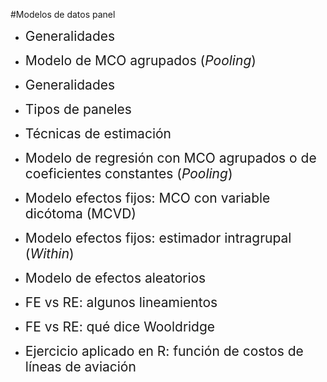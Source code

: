 #Modelos de datos panel
- <span style="font-size:150%">Generalidades</span>

- <span style="font-size:150%">Modelo de MCO agrupados (*Pooling*)</span>

- <span style="font-size:150%">Generalidades</span>

- <span style="font-size:150%">Tipos de paneles</span>

- <span style="font-size:150%">Técnicas de estimación</span>

- <span style="font-size:150%">Modelo de regresión con MCO agrupados o de coeficientes constantes (*Pooling*)</span>

- <span style="font-size:150%">Modelo efectos fijos: MCO con variable dicótoma (MCVD)</span>

- <span style="font-size:150%">Modelo efectos fijos: estimador intragrupal (*Within*)</span>

- <span style="font-size:150%">Modelo de efectos aleatorios</span>

- <span style="font-size:150%">FE vs RE: algunos lineamientos</span>

- <span style="font-size:150%">FE vs RE: qué dice Wooldridge</span>

- <span style="font-size:150%"> Ejercicio aplicado en R: función de costos de líneas de aviación</span>